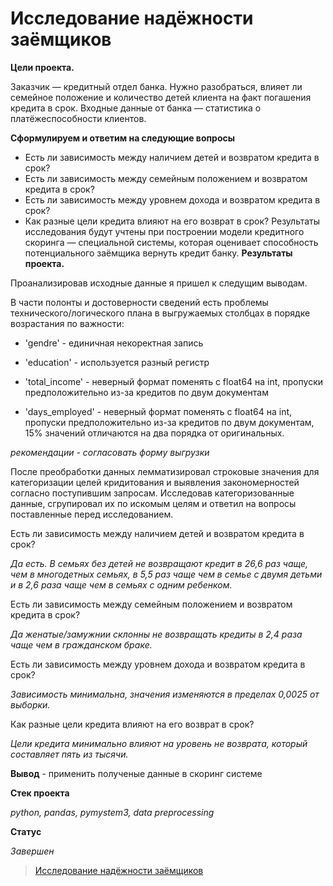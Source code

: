 # Исследование надёжности заёмщиков




**Цели проекта.**

Заказчик — кредитный отдел банка. Нужно разобраться, влияет ли семейное положение и количество детей клиента на факт погашения кредита в срок. Входные данные от банка — статистика о платёжеспособности клиентов.

**Сформулируем и ответим на следующие вопросы**
- Есть ли зависимость между наличием детей и возвратом кредита в срок?
- Есть ли зависимость между семейным положением и возвратом кредита в срок?
- Есть ли зависимость между уровнем дохода и возвратом кредита в срок?
- Как разные цели кредита влияют на его возврат в срок?
Результаты исследования будут учтены при построении модели кредитного скоринга — специальной системы, которая оценивает способность потенциального заёмщика вернуть кредит банку.
**Результаты проекта.**

Проанализировав исходные данные я пришел к следущим выводам.

В части полонты и достоверности сведений есть проблемы технического/логического плана в выгружаемых столбцах в порядке возрастания по важности:

* 'gendre' - единичная некоректная запись

* 'education' - используется разный регистр

* 'total_income' - неверный формат поменять с float64 на int, пропуски предположительно из-за кредитов по двум документам

* 'days_employed' - неверный формат поменять с float64 на int, пропуски предположительно из-за кредитов по двум документам, 15% значений отличаются на два порядка от оригинальных. 

_рекомендации - согласовать форму выгрузки_

После преобработки данных лемматизировал строковые значения для категоризации целей кридитования и выявления закономерностей согласно поступившим запросам. Исследовав категоризованные данные, сгрупировал их по искомым целям и ответил на вопросы поставленные перед исследованием.

Есть ли зависимость между наличием детей и возвратом кредита в срок?

_Да есть. В семьях без детей не возвращают кредит в 26,6 раз чаще, чем в многодетных семьях, в 5,5 раз чаще чем в семье с двумя детьми и в 2,6 раза чаще чем в семьях с одним ребенком._

Есть ли зависимость между семейным положением и возвратом кредита в срок?

_Да женатые/замужнии склонны не возвращать кредиты в 2,4 раза чаще чем в гражданском браке._

Есть ли зависимость между уровнем дохода и возвратом кредита в срок?

_Зависимость минимальна, значения изменяются в пределах 0,0025 от выборки._

Как разные цели кредита влияют на его возврат в срок?

_Цели кредита минимально влияют на уровень не возврата, который составляет пять из тысячи._

**Вывод** - применить полученые данные в скоринг системе

**Стек проекта**

_python, pandas, pymystem3, data preprocessing_

**Статус**

_Завершен_
> [Исследование надёжности заёмщиков](https://github.com/Mikhail-9/yandex_projects_praktimum/blob/master/reliability_research_data_analyst/reliability_research_data_analyst.ipynb)
